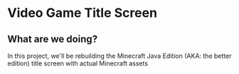 # Video Game Title Screen

## What are we doing?

In this project, we'll be rebuilding the Minecraft Java Edition (AKA: the better edition) title screen with actual Minecraft assets 
